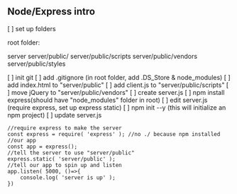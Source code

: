 Node/Express intro
---

[ ] set up folders

root folder:

server
server/public/
server/public/scripts
server/public/vendors
server/public/styles

[ ] init git
[ ] add .gitignore (in root folder, add .DS_Store & node_modules)
[ ] add index.html to "server/public"
[ ] add client.js to "server/public/scripts"
[ ] move jQuery to "server/public/vendors"
[ ] create server.js
[ ] npm install express(should have "node_modules" folder in root)
[ ] edit server.js (require express, set up express static)
[ ] npm init --y (this will initialize an npm project)
[ ] update server.js

```
//require express to make the server
const express = require( 'express' ); //no ./ because npm installed
//our app
const app = express();
//tell the server to use "server/public" 
express.static( 'server/public' );
//tell our app to spin up and listen
app.listen( 5000, ()=>{
    console.log( 'server is up' );
})
```